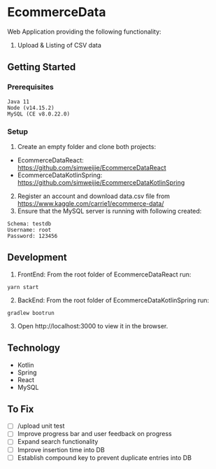 # EcommerceData

Web Application providing the following functionality:
1) Upload & Listing of CSV data 

## Getting Started
### Prerequisites
```
Java 11
Node (v14.15.2)
MySQL (CE v8.0.22.0)
```

### Setup
1) Create an empty folder and clone both projects:
- EcommerceDataReact: https://github.com/simweijie/EcommerceDataReact
- EcommerceDataKotlinSpring: https://github.com/simweijie/EcommerceDataKotlinSpring
2) Register an account and download data.csv file from https://www.kaggle.com/carrie1/ecommerce-data/
3) Ensure that the MySQL server is running with following created:
```
Schema: testdb
Username: root
Password: 123456
```



## Development
1) FrontEnd: From the root folder of EcommerceDataReact run:
```
yarn start
```
2) BackEnd: From the root folder of EcommerceDataKotlinSpring run:
```
gradlew bootrun
```
3) Open http://localhost:3000 to view it in the browser.

## Technology
- Kotlin
- Spring
- React
- MySQL
  
## To Fix
- [ ] /upload unit test
- [ ] Improve progress bar and user feedback on progress
- [ ] Expand search functionality
- [ ] Improve insertion time into DB
- [ ] Establish compound key to prevent duplicate entries into DB
